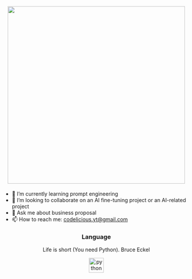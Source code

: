 <!--
**Codelicious100/Codelicious100** is a ✨ _special_ ✨ repository because its `README.md` (this file) appears on your GitHub profile.

Here are some ideas to get you started:

- 🔭 I’m currently working on ...
- 🌱 I’m currently learning ...
- 👯 I’m looking to collaborate on ...
- 🤔 I’m looking for help with ...
- 💬 Ask me about ...
- 📫 How to reach me: ...
- 😄 Pronouns: ...
- ⚡ Fun fact: ...
-->
<h1 align="center">
    <img src="![poLgZEMJjr93yIlYoc](https://github.com/Codelicious100/Codelicious100/assets/129709159/cb1442f8-f088-4c05-a2c0-ec19d69a6457)
" width="480" height="480"/>
</h1>

- 🌱 I’m currently learning prompt engineering
- 👯 I’m looking to collaborate on an AI fine-tuning project or an AI-related project
- 💬 Ask me about business proposal
- 📫 How to reach me: codelicious.yt@gmail.com

<h3 align="center">Language</h3>
<p align="center">Life is short (You need Python). Bruce Eckel</p>
<p align="center"> 
  <a href="https://www.w3.org/html/" target="_blank"> 
    <img src="giphy.gf.webp" alt="python" width="40" height="40"/> 
  </a>
</p>


